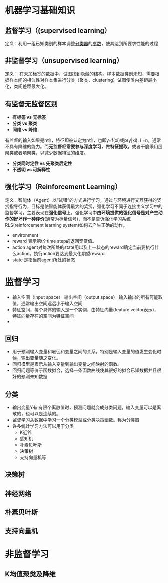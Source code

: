 # 机器学习基础知识

## 监督学习（(supervised learning）

定义：利用一组已知类别的样本调整[分类器](https://baike.baidu.com/item/分类器/3317404)的[参数](https://baike.baidu.com/item/参数/5934974)，使其达到所要求性能的过程

## 非监督学习（unsupervised learning）

定义： 在未加标签的数据中，试图找到隐藏的结构。样本数据类别未知，需要根据样本间的相似性对样本集进行分类（聚类，clustering）试图使类内差距最小化，类间差距最大化。

## 有监督无监督区别

+ **有标签 vs 无标签**
+  **分类 vs 聚类**
+ **同维 vs 降维**

有监督的输入如果是n维，特征即被认定为n维，也即y=f(xi)或p(y|xi), i =n，通常不具有降维的能力。而**无监督经常要参与深度学习**，做**特征提取**，或者干脆采用层聚类或者项聚类，以减少数据特征的维度。

+ **分类同时定性 vs 先聚类后定性**
+  **不透明 vs 可解释性**

## 强化学习（Reinforcement Learning）

定义：智能体（Agent）以“试错”的方式进行学习，通过与环境进行交互获得的奖赏指导行为，目标是使智能体获得最大的奖赏，强化学习不同于连接主义学习中的监督学习，主要表现在**强化信号**上，强化学习中**由环境提供的强化信号是对产生动作的好坏作一种评价**(通常为标量信号)，而不是告诉强化学习系统RLS(reinforcement learning system)如何去产生正确的动作。

+ environment
+ reward  表示第t个time step的返回奖赏值。
+ action agent对每次所处的state用以及上一状态的reward确定当前要执行什么action。执行action要达到最大化期望reward
+ state 是指当前agent所处的状态

# 监督学习

+ 输入空间（Input space） 输出空间（output space） 输入输出的所有可能取值，通常输出空间远远小于输入空间
+ 特征空间，每个具体的输入是一个实例，由特征向量(feature vector表示)，特征向量存在的空间为特征空间
+ 

## 回归

+ 用于预测输入变量和暑促和变量之间的关系，特别是输入变量的值发生变化时候，输出变量随之变化。
+ 回归模型是表示从输入变量到输出变量之间映射的函数。
+ 回归问题等价于函数拟合，选择一条函数曲线使其很好的拟合已知数据并且很好的预测未知数据

## 分类

+ 输出变量Y有 有限个离散值时，预测问题就变成分类问题，输入变量可以是离散的，也可以是连续的。
+ 监督学习从数据中学习一个分类模型或分类决策函数。称为分类器
+ 许多统计学习方法可以用于分类
  + K近邻
  + 感知机
  + 朴素贝叶斯
  + 决策树
  + 支持向量机等



## 决策树

## 神经网络

## 朴素贝叶斯

## 支持向量机

# 非监督学习

## K均值聚类及降维





